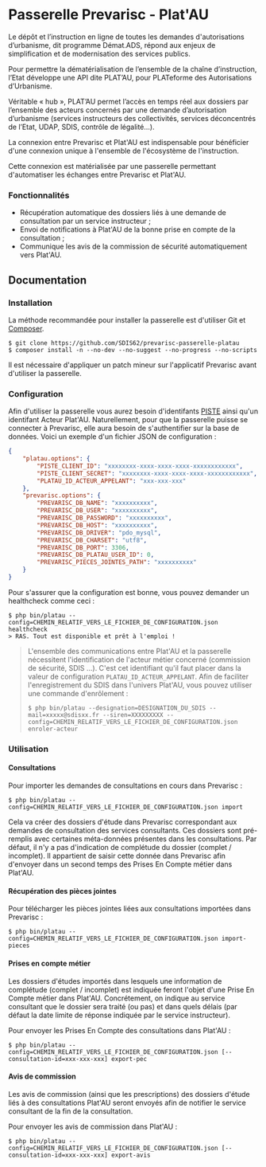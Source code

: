# Passerelle Prevarisc - Plat'AU

Le dépôt et l’instruction en ligne de toutes les demandes d'autorisations d’urbanisme, dit programme Démat.ADS, répond aux enjeux de simplification et de modernisation des services publics.

Pour permettre la dématérialisation de l’ensemble de la chaîne d’instruction, l’Etat développe une API dite PLAT’AU, pour PLATeforme des Autorisations d’Urbanisme.

Véritable « hub », PLAT’AU permet l’accès en temps réel aux dossiers par l’ensemble des acteurs concernés par une demande d’autorisation d’urbanisme (services instructeurs des collectivités, services déconcentrés de l’Etat, UDAP, SDIS, contrôle de légalité…).

La connexion entre Prevarisc et Plat'AU est indispensable pour bénéficier d'une connexion unique à l'ensemble de l'écosystème de l'instruction.

Cette connexion est matérialisée par une passerelle permettant d'automatiser les échanges entre Prevarisc et Plat'AU. 

### Fonctionnalités

* Récupération automatique des dossiers liés à une demande de consultation par un service instructeur ;
* Envoi de notifications à Plat'AU de la bonne prise en compte de la consultation ;
* Communique les avis de la commission de sécurité automatiquement vers Plat'AU.

## Documentation

### Installation
La méthode recommandée pour installer la passerelle est d'utiliser Git et [Composer](https://getcomposer.org/).

```
$ git clone https://github.com/SDIS62/prevarisc-passerelle-platau
$ composer install -n --no-dev --no-suggest --no-progress --no-scripts
```

Il est nécessaire d'appliquer un patch mineur sur l'applicatif Prevarisc avant d'utiliser la passerelle.

### Configuration
Afin d'utiliser la passerelle vous aurez besoin d'identifants [PISTE](https://piste.gouv.fr/) ainsi qu'un identifant Acteur Plat'AU. Naturellement, pour que la passerelle puisse se connecter à Prevarisc, elle aura besoin de s'authentifier sur la base de données.
Voici un exemple d'un fichier JSON de configuration :
```json
{
    "platau.options": {
        "PISTE_CLIENT_ID": "xxxxxxxx-xxxx-xxxx-xxxx-xxxxxxxxxxxx",
        "PISTE_CLIENT_SECRET": "xxxxxxxx-xxxx-xxxx-xxxx-xxxxxxxxxxxx",
        "PLATAU_ID_ACTEUR_APPELANT": "xxx-xxx-xxx"
    },
    "prevarisc.options": {
        "PREVARISC_DB_NAME": "xxxxxxxxxx",
        "PREVARISC_DB_USER": "xxxxxxxxxx",
        "PREVARISC_DB_PASSWORD": "xxxxxxxxxx",
        "PREVARISC_DB_HOST": "xxxxxxxxxx",
        "PREVARISC_DB_DRIVER": "pdo_mysql",
        "PREVARISC_DB_CHARSET": "utf8",
        "PREVARISC_DB_PORT": 3306,
        "PREVARISC_DB_PLATAU_USER_ID": 0,
        "PREVARISC_PIECES_JOINTES_PATH": "xxxxxxxxxx"
    }
}
```

Pour s'assurer que la configuration est bonne, vous pouvez demander un healthcheck comme ceci :
```
$ php bin/platau --config=CHEMIN_RELATIF_VERS_LE_FICHIER_DE_CONFIGURATION.json healthcheck
> RAS. Tout est disponible et prêt à l'emploi !
```

>L'ensemble des communications entre Plat'AU et la passerelle nécessitent l'identification de l'acteur métier concerné (commission de sécurité, SDIS ...). C'est cet identifiant qu'il faut placer dans la valeur de configuration ```PLATAU_ID_ACTEUR_APPELANT```. Afin de faciliter l'enregistrement du SDIS dans l'univers Plat'AU, vous pouvez utiliser une commande d'enrôlement :
>```
>$ php bin/platau --designation=DESIGNATION_DU_SDIS --mail=xxxxx@sdisxx.fr --siren=XXXXXXXXX --config=CHEMIN_RELATIF_VERS_LE_FICHIER_DE_CONFIGURATION.json enroler-acteur
>```

### Utilisation

#### Consultations

Pour importer les demandes de consultations en cours dans Prevarisc :
```
$ php bin/platau --config=CHEMIN_RELATIF_VERS_LE_FICHIER_DE_CONFIGURATION.json import
```

Cela va créer des dossiers d'étude dans Prevarisc correspondant aux demandes de consultation des services consultants.
Ces dossiers sont pré-remplis avec certaines méta-données présentes dans les consultations.
Par défaut, il n'y a pas d'indication de complétude du dossier (complet / incomplet). Il appartient de saisir cette donnée dans Prevarisc afin d'envoyer dans un second temps des Prises En Compte métier dans Plat'AU.

#### Récupération des pièces jointes

Pour télécharger les pièces jointes liées aux consultations importées dans Prevarisc :
```
$ php bin/platau --config=CHEMIN_RELATIF_VERS_LE_FICHIER_DE_CONFIGURATION.json import-pieces
```

#### Prises en compte métier

Les dossiers d'études importés dans lesquels une information de complétude (complet / incomplet) est indiquée feront l'objet d'une Prise En Compte métier dans Plat'AU.
Concrétement, on indique au service consultant que le dossier sera traité (ou pas) et dans quels délais (par défaut la date limite de réponse indiquée par le service instructeur).

Pour envoyer les Prises En Compte des consultations dans Plat'AU :
```
$ php bin/platau --config=CHEMIN_RELATIF_VERS_LE_FICHIER_DE_CONFIGURATION.json [--consultation-id=xxx-xxx-xxx] export-pec
```

#### Avis de commission

Les avis de commission (ainsi que les prescriptions) des dossiers d'étude liés à des consultations Plat'AU seront envoyés afin de notifier le service consultant de la fin de la consultation.

Pour envoyer les avis de commission dans Plat'AU :
```
$ php bin/platau --config=CHEMIN_RELATIF_VERS_LE_FICHIER_DE_CONFIGURATION.json [--consultation-id=xxx-xxx-xxx] export-avis
```
